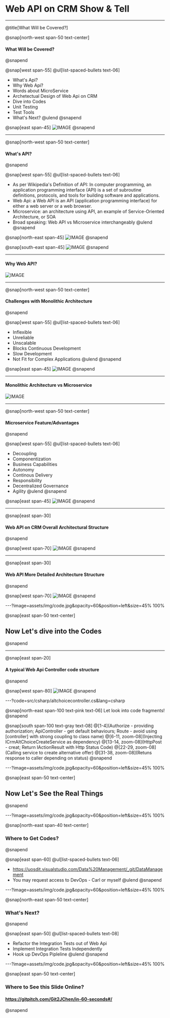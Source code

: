 # Web API on CRM **Show & Tell**

---
@title[What Will be Covered?]

@snap[north-west span-50 text-center]
#### What Will be Covered?
@snapend

@snap[west span-55]
@ul[list-spaced-bullets text-06]
- What's Api?
- Why Web Api?
- Words about MicroService
- Archetectual Design of Web Api on CRM
- Dive into Codes
- Unit Testing
- Test Tools
- What's Next?
@ulend
@snapend

@snap[east span-45]
![IMAGE](assets/img/conference.png)
@snapend

---
@snap[north-west span-50 text-center]
#### What's API?
@snapend

@snap[west span-55]
@ul[list-spaced-bullets text-06]
- As per Wikipedia's Definition of API: In computer programming, an application programming interface (API) is a set of subroutine definitions, protocols, and tools for building software and applications.
- Web Api: a Web API is an API (application programming interface) for either a web server or a web browser.
- Microservice: an architecture using API, an example of Service-Oriented Architecture, or SOA
- Broad speaking: Web API vs Microservice interchangeably
@ulend
@snapend

@snap[north-east span-45]
![IMAGE](assets/img/web-api/api-1.jpg)
@snapend

@snap[south-east span-45]
![IMAGE](assets/img/web-api/web-api-1.png)
@snapend

---

#### Why Web API?

![IMAGE](assets/img/web-api/why-question-mark-2.jpg)

---

@snap[north-west span-50 text-center]
#### Challenges with Monolithic Architecture
@snapend

@snap[west span-55]
@ul[list-spaced-bullets text-06]
- Inflexible
- Unreliable
- Unscalable
- Blocks Continuous Development
- Slow Development
- Not Fit for Complex Applications 
@ulend
@snapend

@snap[east span-45]
![IMAGE](assets/img/web-api/challenges-of-monolithic-1.png)
@snapend

---

#### Monolithic Architecture vs Microservice

![IMAGE](assets/img/web-api/Monolithic-app-vs-Microservices-1.png)

---

@snap[north-west span-50 text-center]
#### Microservice Feature/Advantages
@snapend

@snap[west span-55]
@ul[list-spaced-bullets text-06]
- Decoupling
- Componentization
- Business Capabilities
- Autonomy
- Continous Delivery
- Responsibility
- Decentralized Governance
- Agility
@ulend
@snapend

@snap[east span-45]
![IMAGE](assets/img/web-api/Microservices-Features-1.png)
@snapend

---

@snap[east span-30]
#### Web API on CRM Overall Architectural Structure
@snapend

@snap[west span-70]
![IMAGE](assets/img/web-api/Web-Appi-Architectural-Structure-1.png)
@snapend

---

@snap[east span-30]
#### Web API More Detailed Architecture Structure
@snapend

@snap[west span-70]
![IMAGE](assets/img/web-api/web-api-architectural-structure-2.png)
@snapend


---?image=assets/img/code.jpg&opacity=60&position=left&size=45% 100%

@snap[east span-50 text-center]
## Now Let's **dive** into the Codes
@snapend

---

@snap[east span-20]
#### A typical Web Api Controller code structure
@snapend

@snap[west span-80]
![IMAGE](assets/img/web-api/altchoicecontroller.png)
@snapend


---?code=src/csharp/altchoicecontroller.cs&lang=csharp

@snap[north-east span-100 text-pink text-06]
Let look into code fragments!
@snapend

@snap[south span-100 text-gray text-08]
@[1-4](Authorize - providing authorization; ApiController - get default behaviours; Route - avoid using [controller] with strong coupling to class name)
@[6-11, zoom-08](Injecting ICrmAltChoiceCreateService as dependency)
@[13-14, zoom-08](HttpPost - creat; Return IActionResult with Http Status Code)
@[22-29, zoom-08](Calling service to create alternative offer)
@[31-38, zoom-08](Retuns response to caller depending on status)
@snapend


---?image=assets/img/code.jpg&opacity=60&position=left&size=45% 100%

@snap[east span-50 text-center]
## Now Let's See the **Real** Things
@snapend


---?image=assets/img/code.jpg&opacity=60&position=left&size=45% 100%

@snap[north-east span-40 text-center]
### Where to Get Codes?
@snapend

@snap[east span-60]
@ul[list-spaced-bullets text-06]
- https://uosdit.visualstudio.com/Data%20Management/_git/DataManagement
- You may request access to DevOps - Carl or myself
@ulend
@snapend

---?image=assets/img/code.jpg&opacity=60&position=left&size=45% 100%

@snap[north-east span-50 text-center]
### What's Next?
@snapend

@snap[east span-50]
@ul[list-spaced-bullets text-08]
- Refactor the Integration Tests out of Web Api
- Implement Integration Tests Independently
- Hook up DevOps Pipleline
@ulend
@snapend

---?image=assets/img/code.jpg&opacity=60&position=left&size=45% 100%

@snap[east span-50 text-center]
### Where to See this Slide Online?
#### https://gitpitch.com/Git2JChen/in-60-seconds#/
@snapend

